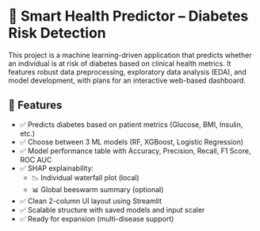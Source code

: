 # 🧠 Smart Health Predictor – Diabetes Risk Detection

This project is a machine learning-driven application that predicts whether an individual is at risk of diabetes based on clinical health metrics. It features robust data preprocessing, exploratory data analysis (EDA), and model development, with plans for an interactive web-based dashboard.

## 🚀 Features

- ✅ Predicts diabetes based on patient metrics (Glucose, BMI, Insulin, etc.)
- ✅ Choose between 3 ML models (RF, XGBoost, Logistic Regression)
- ✅ Model performance table with Accuracy, Precision, Recall, F1 Score, ROC AUC
- ✅ SHAP explainability:
  - 📉 Individual waterfall plot (local)
  - 📊 Global beeswarm summary (optional)
- ✅ Clean 2-column UI layout using Streamlit
- ✅ Scalable structure with saved models and input scaler
- ✅ Ready for expansion (multi-disease support)

